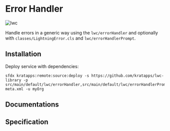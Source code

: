 # Error Handler
![lwc](https://img.shields.io/badge/service-grey)

Handle errors in a generic way using the `lwc/errorHandler`
and optionally with `classes/LightningError.cls` and `lwc/errorHandlerPrompt`.

## Installation
Deploy service with dependencies:
```
sfdx kratapps:remote:source:deploy -s https://github.com/kratapps/lwc-library -p src/main/default/lwc/errorHandler,src/main/default/lwc/errorHandlerPrompt,src/main/default/classes/LightningError.cls,src/main/default/classes/LightningError.cls-meta.xml -u myOrg
```

## Documentations

## Specification
